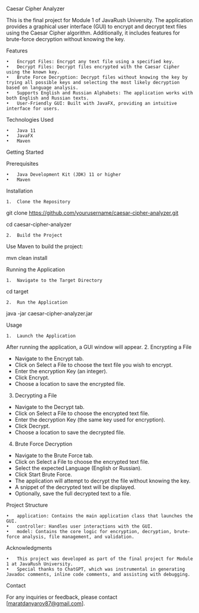 Caesar Cipher Analyzer

This is the final project for Module 1 of JavaRush University. The application provides a graphical user interface (GUI) to encrypt and decrypt text files using the Caesar Cipher algorithm. Additionally, it includes features for brute-force decryption without knowing the key.

Features

	•	Encrypt Files: Encrypt any text file using a specified key.
	•	Decrypt Files: Decrypt files encrypted with the Caesar Cipher using the known key.
	•	Brute Force Decryption: Decrypt files without knowing the key by trying all possible keys and selecting the most likely decryption based on language analysis.
	•	Supports English and Russian Alphabets: The application works with both English and Russian texts.
	•	User-Friendly GUI: Built with JavaFX, providing an intuitive interface for users.

Technologies Used

	•	Java 11
	•	JavaFX
	•	Maven

Getting Started

Prerequisites

	•	Java Development Kit (JDK) 11 or higher
	•	Maven

Installation

	1.	Clone the Repository

git clone https://github.com/yourusername/caesar-cipher-analyzer.git

cd caesar-cipher-analyzer


	2.	Build the Project
Use Maven to build the project:

mvn clean install



Running the Application

	1.	Navigate to the Target Directory

cd target


	2.	Run the Application

java -jar caesar-cipher-analyzer.jar



Usage

	1.	Launch the Application
After running the application, a GUI window will appear.
2.	Encrypting a File 
- Navigate to the Encrypt tab.
- Click on Select a File to choose the text file you wish to encrypt.
- Enter the encryption Key (an integer).
- Click Encrypt.
- Choose a location to save the encrypted file.
3.	Decrypting a File
- Navigate to the Decrypt tab.
- Click on Select a File to choose the encrypted text file.
- Enter the decryption Key (the same key used for encryption).
- Click Decrypt.
- Choose a location to save the decrypted file.
4.	Brute Force Decryption
- Navigate to the Brute Force tab.
- Click on Select a File to choose the encrypted text file.
- Select the expected Language (English or Russian).
- Click Start Brute Force.
- The application will attempt to decrypt the file without knowing the key.
- A snippet of the decrypted text will be displayed.
- Optionally, save the full decrypted text to a file.

Project Structure

	•	application: Contains the main application class that launches the GUI.
	•	controller: Handles user interactions with the GUI.
	•	model: Contains the core logic for encryption, decryption, brute-force analysis, file management, and validation.

Acknowledgments

	•	This project was developed as part of the final project for Module 1 at JavaRush University.
	•	Special thanks to ChatGPT, which was instrumental in generating Javadoc comments, inline code comments, and assisting with debugging.

Contact

For any inquiries or feedback, please contact [maratdanyarov87@gmail.com].
